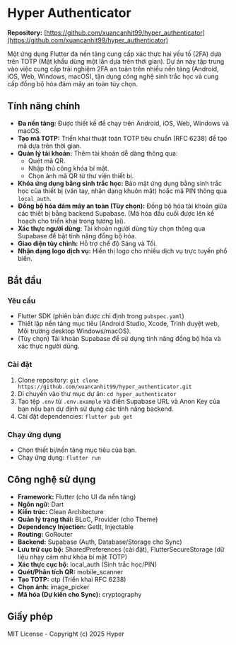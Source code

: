 # Hyper Authenticator

**Repository:** [https://github.com/xuancanhit99/hyper_authenticator](https://github.com/xuancanhit99/hyper_authenticator)

Một ứng dụng Flutter đa nền tảng cung cấp xác thực hai yếu tố (2FA) dựa trên TOTP (Mật khẩu dùng một lần dựa trên thời gian). Dự án này tập trung vào việc cung cấp trải nghiệm 2FA an toàn trên nhiều nền tảng (Android, iOS, Web, Windows, macOS), tận dụng công nghệ sinh trắc học và cung cấp đồng bộ hóa đám mây an toàn tùy chọn.

## Tính năng chính
*   **Đa nền tảng:** Được thiết kế để chạy trên Android, iOS, Web, Windows và macOS.
*   **Tạo mã TOTP:** Triển khai thuật toán TOTP tiêu chuẩn (RFC 6238) để tạo mã dựa trên thời gian.
*   **Quản lý tài khoản:** Thêm tài khoản dễ dàng thông qua:
    *   Quét mã QR.
    *   Nhập thủ công khóa bí mật.
    *   Chọn ảnh mã QR từ thư viện thiết bị.
*   **Khóa ứng dụng bằng sinh trắc học:** Bảo mật ứng dụng bằng sinh trắc học của thiết bị (vân tay, nhận dạng khuôn mặt) hoặc mã PIN thông qua `local_auth`.
*   **Đồng bộ hóa đám mây an toàn (Tùy chọn):** Đồng bộ hóa tài khoản giữa các thiết bị bằng backend Supabase. (Mã hóa đầu cuối được lên kế hoạch cho triển khai trong tương lai).
*   **Xác thực người dùng:** Tài khoản người dùng tùy chọn thông qua Supabase để bật tính năng đồng bộ hóa.
*   **Giao diện tùy chỉnh:** Hỗ trợ chế độ Sáng và Tối.
*   **Nhận dạng logo dịch vụ:** Hiển thị logo cho nhiều dịch vụ trực tuyến phổ biến.

## Bắt đầu

### Yêu cầu
*   Flutter SDK (phiên bản được chỉ định trong `pubspec.yaml`)
*   Thiết lập nền tảng mục tiêu (Android Studio, Xcode, Trình duyệt web, Môi trường desktop Windows/macOS).
*   (Tùy chọn) Tài khoản Supabase để sử dụng tính năng đồng bộ hóa và xác thực người dùng.

### Cài đặt
1.  Clone repository: `git clone https://github.com/xuancanhit99/hyper_authenticator.git`
2.  Di chuyển vào thư mục dự án: `cd hyper_authenticator`
3.  Tạo tệp `.env` từ `.env.example` và điền Supabase URL và Anon Key của bạn nếu bạn dự định sử dụng các tính năng backend.
4.  Cài đặt dependencies: `flutter pub get`

### Chạy ứng dụng
*   Chọn thiết bị/nền tảng mục tiêu của bạn.
*   Chạy ứng dụng: `flutter run`

## Công nghệ sử dụng
*   **Framework:** Flutter (cho UI đa nền tảng)
*   **Ngôn ngữ:** Dart
*   **Kiến trúc:** Clean Architecture
*   **Quản lý trạng thái:** BLoC, Provider (cho Theme)
*   **Dependency Injection:** GetIt, Injectable
*   **Routing:** GoRouter
*   **Backend:** Supabase (Auth, Database/Storage cho Sync)
*   **Lưu trữ cục bộ:** SharedPreferences (cài đặt), FlutterSecureStorage (dữ liệu nhạy cảm như khóa bí mật TOTP)
*   **Xác thực cục bộ:** local_auth (Sinh trắc học/PIN)
*   **Quét/Phân tích QR:** mobile_scanner
*   **Tạo TOTP:** otp (Triển khai RFC 6238)
*   **Chọn ảnh:** image_picker
*   **Mã hóa (Dự kiến cho Sync):** cryptography

## Giấy phép
MIT License - Copyright (c) 2025 Hyper